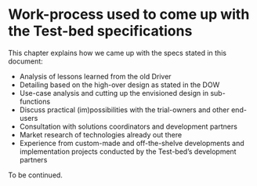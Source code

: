 # Work-process used to come up with the Test-bed specifications

This chapter explains how we came up with the specs stated in this document:
-	Analysis of lessons learned from the old Driver
-	Detailing based on the high-over design as stated in the DOW
-	Use-case analysis and cutting up the envisioned design in sub-functions
-	Discuss practical (im)possibilities with the trial-owners and other end-users
-	Consultation with solutions coordinators and development partners
-	Market research of technologies already out there
-	Experience from custom-made and off-the-shelve developments and implementation projects conducted by the Test-bed’s development partners

To be continued.
